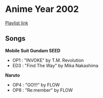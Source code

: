 # Anime Year 2002

[Playlist link](https://open.spotify.com/user/fz230568w0ccmom2dg3zvxq1h/playlist/6dEJ2qGx3vVfUFwfUS5kyk?si=_8G2sd80TEqGgv76NOLctA)

## Songs

**Mobile Suit Gundam SEED**
* OP1 : "INVOKE" by T.M. Revolution
* ED3 : "Find The Way" by Mika Nakashima

**Naruto**
* OP4 : "GO!!!" by FLOW
* OP8 : "Re:member" by FLOW
